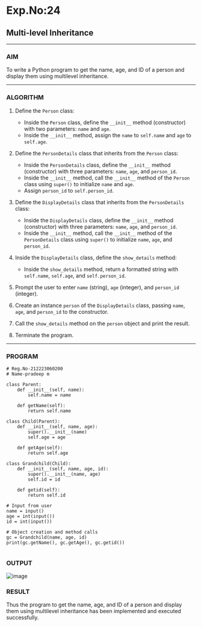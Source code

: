 # Exp.No:24  
## Multi-level Inheritance

---

### AIM  
To write a Python program to get the name, age, and ID of a person and display them using multilevel inheritance.

---

### ALGORITHM

1. Define the `Person` class:
   - Inside the `Person` class, define the `__init__` method (constructor) with two parameters: `name` and `age`.
   - Inside the `__init__` method, assign the `name` to `self.name` and `age` to `self.age`.

2. Define the `PersonDetails` class that inherits from the `Person` class:
   - Inside the `PersonDetails` class, define the `__init__` method (constructor) with three parameters: `name`, `age`, and `person_id`.
   - Inside the `__init__` method, call the `__init__` method of the `Person` class using `super()` to initialize `name` and `age`.
   - Assign `person_id` to `self.person_id`.

3. Define the `DisplayDetails` class that inherits from the `PersonDetails` class:
   - Inside the `DisplayDetails` class, define the `__init__` method (constructor) with three parameters: `name`, `age`, and `person_id`.
   - Inside the `__init__` method, call the `__init__` method of the `PersonDetails` class using `super()` to initialize `name`, `age`, and `person_id`.

4. Inside the `DisplayDetails` class, define the `show_details` method:
   - Inside the `show_details` method, return a formatted string with `self.name`, `self.age`, and `self.person_id`.

5. Prompt the user to enter `name` (string), `age` (integer), and `person_id` (integer).

6. Create an instance `person` of the `DisplayDetails` class, passing `name`, `age`, and `person_id` to the constructor.

7. Call the `show_details` method on the `person` object and print the result.

8. Terminate the program.

---

### PROGRAM

```
# Reg.No-212223060200
# Name-pradeep m

class Parent:
    def __init__(self, name):
        self.name = name

    def getName(self):
        return self.name

class Child(Parent):
    def __init__(self, name, age):
        super().__init__(name)
        self.age = age

    def getAge(self):
        return self.age

class Grandchild(Child):
    def __init__(self, name, age, id):
        super().__init__(name, age)
        self.id = id

    def getid(self):
        return self.id

# Input from user
name = input()
age = int(input())
id = int(input())

# Object creation and method calls
gc = Grandchild(name, age, id)
print(gc.getName(), gc.getAge(), gc.getid())


```

### OUTPUT
![image](https://github.com/user-attachments/assets/e0d29390-517a-4cde-918c-9d46c8c3adb8)


### RESULT
Thus the program to get the name, age, and ID of a person and display them using multilevel inheritance has been implemented and executed successfully.
